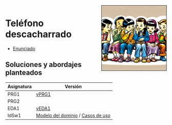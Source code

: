 <img src="images/comicPhone.png" align=right width=40% border=1>

# Teléfono descacharrado

- [Enunciado](enunciado.md)

## Soluciones y abordajes planteados

|Asignatura|Versión|
|-|-|
PRG1|[vPRG1](/src/vPRG1/README.md)
PRG2|
EDA1|[vEDA1](src/vEDA1/README.md)
IdSw1|[Modelo del dominio](mdd.md) / [Casos de uso](cdu.md)
